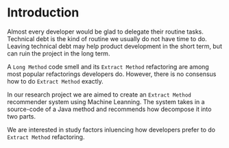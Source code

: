 # Introduction
Almost every developer would be glad to delegate their routine tasks. Technical debt is the kind of routine we usually do not have time to do. 
Leaving technical debt may help product development in the short term, but can ruin the   project in the long term.

A `Long Method` code smell and its `Extract Method` refactoring are among most popular refactorings 
developers do. However, there is no consensus how to do `Extract Method` exactly.

In our research project we are aimed to create an `Extract Method` recommender system using Machine Leanning. The system takes in a source-code of a Java method
and recommends how decompose it into two parts.

We are interested in study factors inluencing how developers prefer to do `Extract Method` refactoring. 
